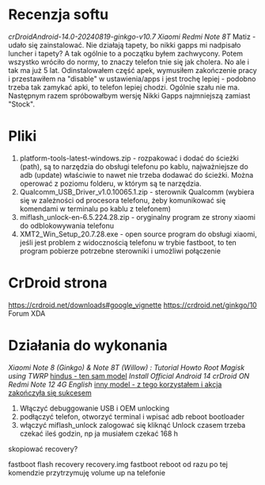 # Recenzja softu
*crDroidAndroid-14.0-20240819-ginkgo-v10.7*
*Xiaomi Redmi Note 8T*
Matiz - udało się zainstalować. Nie działają tapety, bo nikki gapps mi nadpisało luncher i tapety? A tak ogólnie to a początku byłem zachwycony. Potem wszystko wróciło do normy, to znaczy telefon tnie się jak cholera. No ale i tak ma już 5 lat. Odinstalowałem część apek, wymusiłem zakończenie pracy i przestawiłem na "disable" w ustawienia/apps i jest trochę lepiej - podobno trzeba tak zamykać apki, to telefon lepiej chodzi. Ogólnie szału nie ma. Następnym razem spróbowałbym wersję Nikki Gapps najmniejszą zamiast "Stock".

# Pliki
1. platform-tools-latest-windows.zip - rozpakować i dodać do ścieżki (path), są to narzędzia do obsługi telefonu po kablu, najważniejsze do adb
(update) właściwie to nawet nie trzeba dodawać do ścieżki. Można operować z poziomu folderu, w którym są te narzędzia.
2. Qualcomm_USB_Driver_v1.0.10065.1.zip - sterownik Qualcomm (wybiera się w zależności od procesora telefonu, żeby komunikować się komendami w terminalu po kablu z telefonem)
3. miflash_unlock-en-6.5.224.28.zip - oryginalny program ze strony xiaomi do odblokowywania telefonu
4. XMT2_Win_Setup_20.7.28.exe - open source program do obsługi xiaomi, jeśli jest problem z widocznością telefonu w trybie fastboot, to ten program pobierze potrzebne sterowniki i umożliwi połączenie

# CrDroid strona
https://crdroid.net/downloads#google_vignette
https://crdroid.net/ginkgo/10
Forum XDA

# Działania do wykonania
*Xiaomi Note 8 (Ginkgo) & Note 8T (Willow) : Tutorial Howto Root Magisk using TWRP*
[hindus - ten sam model](https://www.youtube.com/watch?v=N_TbR2elBCE&t=101s)
*Install Official Android 14 crDroid ON Redmi Note 12 4G English*
[inny model - z tego korzystałem i akcja zakończyła się sukcesem](https://www.youtube.com/watch?v=2t71pAggh1U&t=259s)
1. Włączyć debuggowanie USB i OEM unlocking
2. podłączyć telefon, otworzyć terminal i wpisać
adb reboot bootloader
3. włączyć miflash_unlock
zalogować się
kliknąć Unlock
czasem trzeba czekać ileś godzin, np ja musiałem czekać 168 h



skopiować recovery?

fastboot flash recovery recovery.img
fastboot reboot
od razu po tej komendzie przytrzymuję volume up na telefonie